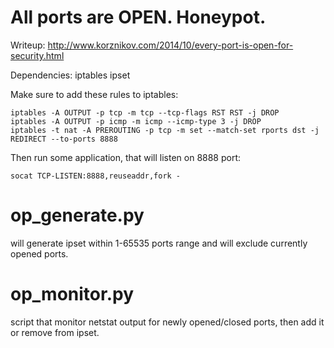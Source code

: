 # All ports are OPEN. Honeypot.

Writeup: http://www.korznikov.com/2014/10/every-port-is-open-for-security.html

Dependencies: 
  iptables
  ipset

Make sure to add these rules to iptables:
```
iptables -A OUTPUT -p tcp -m tcp --tcp-flags RST RST -j DROP
iptables -A OUTPUT -p icmp -m icmp --icmp-type 3 -j DROP
iptables -t nat -A PREROUTING -p tcp -m set --match-set rports dst -j REDIRECT --to-ports 8888
```
Then run some application, that will listen on 8888 port:
```
socat TCP-LISTEN:8888,reuseaddr,fork -
```
# op_generate.py
will generate ipset within 1-65535 ports range and will exclude currently opened ports.

# op_monitor.py
script that monitor netstat output for newly opened/closed ports, then add it or remove from ipset.
